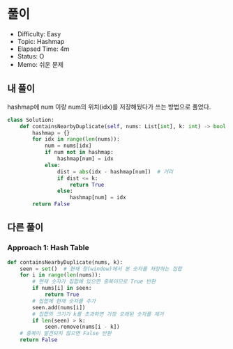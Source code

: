 # 풀이
- Difficulty:  Easy
- Topic:  Hashmap
- Elapsed Time:  4m
- Status:  O
- Memo: 쉬운 문제

## 내 풀이
hashmap에 num 이랑 num의 위치(idx)를 저장해뒀다가 쓰는 방법으로 풀었다.
```py
class Solution:
    def containsNearbyDuplicate(self, nums: List[int], k: int) -> bool:
        hashmap = {}
        for idx in range(len(nums)):
            num = nums[idx]
            if num not in hashmap:
                hashmap[num] = idx
            else:
                dist = abs(idx - hashmap[num])  # 거리
                if dist <= k:
                    return True
                else:
                    hashmap[num] = idx
        return False
```

## 다른 풀이
### Approach 1: Hash Table
```py
def containsNearbyDuplicate(nums, k):
    seen = set()  # 현재 창(window)에서 본 숫자를 저장하는 집합
    for i in range(len(nums)):
        # 현재 숫자가 집합에 있으면 중복이므로 True 반환
        if nums[i] in seen:
            return True
        # 집합에 현재 숫자를 추가
        seen.add(nums[i])
        # 집합의 크기가 k를 초과하면 가장 오래된 숫자를 제거
        if len(seen) > k:
            seen.remove(nums[i - k])
    # 중복이 발견되지 않으면 False 반환
    return False
```